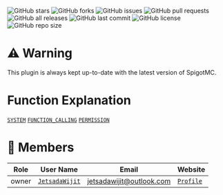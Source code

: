 ![GitHub stars](https://img.shields.io/github/stars/MCEngine/artificialintelligence?style=flat&logo=github)
![GitHub forks](https://img.shields.io/github/forks/MCEngine/artificialintelligence?style=flat&logo=github)
![GitHub issues](https://img.shields.io/github/issues/MCEngine/artificialintelligence?style=flat&logo=github)
![GitHub pull requests](https://img.shields.io/github/issues-pr/MCEngine/artificialintelligence?style=flat&logo=github)
![GitHub all releases](https://img.shields.io/github/downloads/MCEngine/artificialintelligence/total?style=flat&logo=github)
![GitHub last commit](https://img.shields.io/github/last-commit/MCEngine/artificialintelligence?style=flat&logo=github)
![GitHub license](https://img.shields.io/github/license/MCEngine/artificialintelligence?style=flat&logo=github)
![GitHub repo size](https://img.shields.io/github/repo-size/MCEngine/artificialintelligence?style=flat&logo=github)


# ⚠️ Warning

This plugin is always kept up-to-date with the latest version of SpigotMC.

# Function Explanation

[`SYSTEM`](https://github.com/MCEngine/artificialintelligence/tree/master/docs/info/SYSTEM.md)
[`FUNCTION_CALLING`](https://github.com/MCEngine/artificialintelligence/tree/master/docs/info/FUNCTION_CALLING.md)
[`PERMISSION`](https://github.com/MCEngine/artificialintelligence/tree/master/docs/info/PERMISSION.md)

# 👥 Members

|Role|User Name|Email|Website|
|-|-|-|-|
|owner|[`JetsadaWijit`](https://github.com/JetsadaWijit)|jetsadawijit@outlook.com|[`Profile`](https://jetsadawijit.github.io)|
